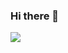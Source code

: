 ### Hi there 👋
<a href="https://goodthinking.tistory.com/" target="_blank"><img src="https://img.shields.io/badge/뱃지레이블-배경색?style=for-the-badge&logo=appveyor&logoColor=6DB33F"/></a>
<!--
**meengi07/meengi07** is a ✨ _special_ ✨ repository because its `README.md` (this file) appears on your GitHub profile.

Here are some ideas to get you started:

- 🔭 I’m currently working on ...
- 🌱 I’m currently learning ...
- 👯 I’m looking to collaborate on ...
- 🤔 I’m looking for help with ...
- 💬 Ask me about ...
- 📫 How to reach me: ...
- 😄 Pronouns: ...
- ⚡ Fun fact: ...
-->
